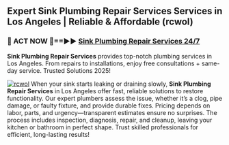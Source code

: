 ## Expert Sink Plumbing Repair Services Services in Los Angeles | Reliable & Affordable (rcwol)  

<h3>🚿 ACT NOW 🌟==►► <a href="https://tinyurl.com/2ne6vx2x" rel="nofollow">Sink Plumbing Repair Services 24/7</a></h3>

**Sink Plumbing Repair Services** provides top-notch plumbing services in Los Angeles. From repairs to installations, enjoy free consultations + same-day service. Trusted Solutions 2025!

[![rcwol](https://i.imgur.com/4PFF4AK.jpeg)](https://tinyurl.com/2ne6vx2x)
When your sink starts leaking or draining slowly, **Sink Plumbing Repair Services** in Los Angeles offer fast, reliable solutions to restore functionality. Our expert plumbers assess the issue, whether it’s a clog, pipe damage, or faulty fixture, and provide durable fixes. Pricing depends on labor, parts, and urgency—transparent estimates ensure no surprises. The process includes inspection, diagnosis, repair, and cleanup, leaving your kitchen or bathroom in perfect shape. Trust skilled professionals for efficient, long-lasting results!